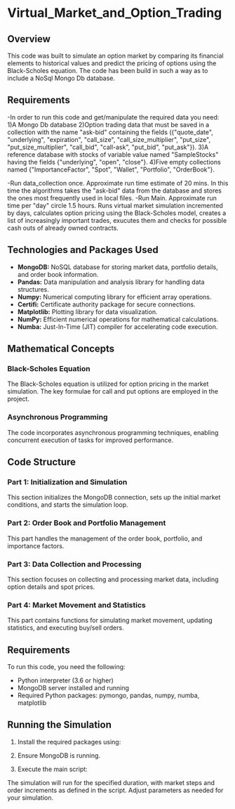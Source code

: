 # Virtual_Market_and_Option_Trading

## Overview
This code was built to simulate an option market by comparing its financial elements to historical values and predict the pricing of options using the Black-Scholes equation. The code has been build in such a way as to include a NoSql Mongo Db database.

## Requirements

-In order to run this code and get/manipulate the required data you need:
1)A Mongo Db database
2)Option trading data that must be saved in a collection with the name "ask-bid" containing the fields ({"quote_date", "underlying", "expiration", "call_size", "call_size_multiplier", "put_size", "put_size_multiplier", "call_bid", "call-ask", "put_bid", "put_ask"}).
3)A reference database with stocks of variable value named "SampleStocks" having the fields {"underlying", "open", "close"}.
4)Five empty collections named {"ImportanceFactor", "Spot", "Wallet", "Portfolio", "OrderBook"}.

-Run data_collection once. Approximate run time estimate of 20 mins. In this time the algorithms takes the "ask-bid" data from the database and stores the ones most frequently used in local files.
-Run Main. Approximate run time per "day" circle 1.5 hours. Runs virtual market simulation incremented by days, calculates option pricing using the Black-Scholes model, creates a list of increasingly important trades, exucutes them and checks for possible cash outs of already owned contracts.


## Technologies and Packages Used

- **MongoDB:** NoSQL database for storing market data, portfolio details, and order book information.
- **Pandas:** Data manipulation and analysis library for handling data structures.
- **Numpy:** Numerical computing library for efficient array operations.
- **Certifi:** Certificate authority package for secure connections.
- **Matplotlib:** Plotting library for data visualization.
- **NumPy:** Efficient numerical operations for mathematical calculations.
- **Numba:** Just-In-Time (JIT) compiler for accelerating code execution.

## Mathematical Concepts

### Black-Scholes Equation

The Black-Scholes equation is utilized for option pricing in the market simulation. The key formulae for call and put options are employed in the project.

### Asynchronous Programming

The code incorporates asynchronous programming techniques, enabling concurrent execution of tasks for improved performance.

## Code Structure

### Part 1: Initialization and Simulation

This section initializes the MongoDB connection, sets up the initial market conditions, and starts the simulation loop.

### Part 2: Order Book and Portfolio Management

This part handles the management of the order book, portfolio, and importance factors.

### Part 3: Data Collection and Processing

This section focuses on collecting and processing market data, including option details and spot prices.

### Part 4: Market Movement and Statistics

This part contains functions for simulating market movement, updating statistics, and executing buy/sell orders.

## Requirements

To run this code, you need the following:

- Python interpreter (3.6 or higher)
- MongoDB server installed and running
- Required Python packages: pymongo, pandas, numpy, numba, matplotlib

## Running the Simulation

1. Install the required packages using:

2. Ensure MongoDB is running.

3. Execute the main script:


The simulation will run for the specified duration, with market steps and order increments as defined in the script. Adjust parameters as needed for your simulation.

